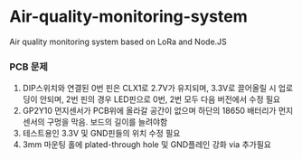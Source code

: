 # Air-quality-monitoring-system
Air quality monitoring system based on LoRa and Node.JS

### PCB 문제
1. DIP스위치와 연결된 0번 핀은 CLX1로 2.7V가 유지되며, 3.3V로 끌어올릴 시 업로딩이 안되며, 2번 핀의 경우 LED핀으로 0번, 2번 모두 다음 버전에서 수정 필요
1. GP2Y10 먼지센서가 PCB위에 올라갈 공간이 없으며 하단의 18650 배터리가 먼지센서의 구멍을 막음. 보드의 길이를 늘려야함
1. 테스트용인 3.3V 및 GND핀들의 위치 수정 필요
1. 3mm 마운팅 홀에 plated-through hole 및 GND플레인 강화 via 추가필요

